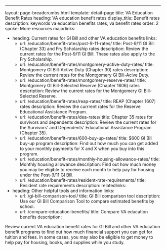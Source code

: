 ---
layout: page-breadcrumbs.html
template: detail-page
title: VA Education Benefit Rates
heading: VA education benefit rates
display_title: Benefit rates
description:
keywords va education benefits rates, va benefit rates
order: 2
spoke: More resources
majorlinks:
  - heading: Current rates for GI Bill and other VA education benefits
    links:
      - url: /education/benefit-rates/post-9-11-rates/
        title: Post-9/11 GI Bill (Chapter 33) and Fry Scholarship rates
        description: Review the current rates for the Post-9/11 GI Bill. These rates also apply to the Fry Scholarship.
      - url: /education/benefit-rates/montgomery-active-duty-rates/
        title: Montgomery GI Bill-Active Duty (Chapter 30) rates
        description: Review the current rates for the Montgomery GI Bill-Acive Duty.
      - url: /education/benefit-rates/montgomery-reserve-rates/
        title: Montgomery GI Bill-Selected Reserve (Chapter 1606) rates
        description: Review the current rates for the Montgomery GI Bill-Selected Reserve.
      - url: /education/benefit-rates/reap-rates/
        title: REAP (Chapter 1607) rates
        description: Review the currrent rates for the Reserve Educational Assistance Program.
      - url: /education/benefit-rates/dea-rates/
        title: Chapter 35 rates for survivors and dependents
        description: Review the current rates for the Survivors' and Dependents' Educational Assistance Program (Chapter 35). 
      - url: /education/benefit-rates/600-buy-up-rates/
        title: $600 GI Bill buy-up program
        description: Find out how much you can get added to your monthly payments for X and X when you buy into this program.
      - url: /education/benefit-rates/monthly-housing-allowance-rates/
        title: Monthly housing allowance
        description: Find out how much money you may be eligible to receive each month to help pay for housing under the Post-9/11 GI Bill.
      - url: /education/benefit-rates/resident-rate-requirements/
        title: Resident rate requirements
        description:
 relatedlinks:
   - heading: Other helpful tools and information
     links:
       - url: /gi-bill-comparison-tool/
         title: GI Bill comparison tool
         description: Use our GI Bill Comparison Tool to compare estimated benefits by school.
       - url: /compare-education-benefits/
         title: Compare VA education benefits
         description: 

<div class="va-introtext">

Review current VA education benefit rates for GI Bill and other VA education benefit programs to find out how much financial support you can get for tuition and fees. In some cases, you may also be eligible to get money to help pay for housing, books, and supplies while you study.

</div>
